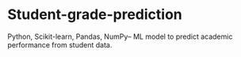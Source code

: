 # Student-grade-prediction
Python, Scikit-learn, Pandas, NumPy– ML model to predict academic performance from student data.
